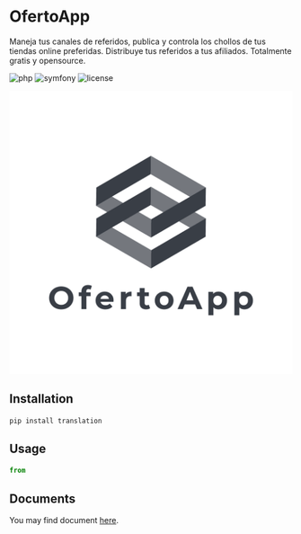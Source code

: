 # OfertoApp

Maneja tus canales de referidos, publica y controla los chollos de tus tiendas online preferidas. Distribuye tus referidos a tus afiliados. Totalmente gratis y opensource.

![php](https://img.shields.io/badge/php-7.0%2B-green)
![symfony](https://img.shields.io/badge/Symfony-4.0-green)
![license](https://img.shields.io/badge/license-MIT-green)

![Alt text](public/logo_transparent.png?raw=true "OfertoApp")

## Installation

```bash
pip install translation
```

## Usage

```python
from 


```

## Documents

You may find document [here](https://ofertoapp.readthedocs.io/en/latest/).
